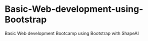 # Basic-Web-development-using-Bootstrap
Basic Web development Bootcamp using Bootstrap with ShapeAI

